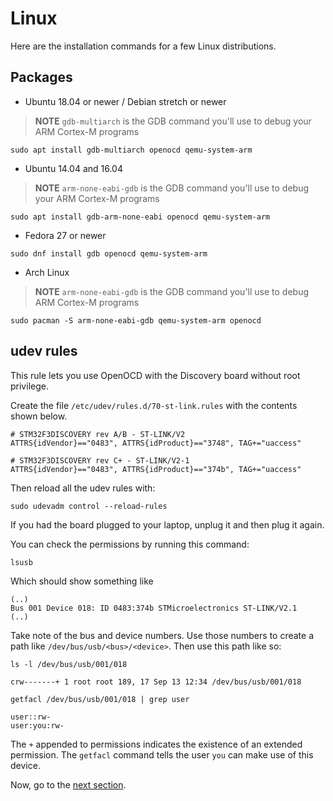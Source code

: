 # Linux

Here are the installation commands for a few Linux distributions.

## Packages

- Ubuntu 18.04 or newer / Debian stretch or newer

> **NOTE** `gdb-multiarch` is the GDB command you'll use to debug your ARM
> Cortex-M programs

<!-- Debian stretch -->
<!-- GDB 7.12 -->
<!-- OpenOCD 0.9.0 -->
<!-- QEMU 2.8.1 -->

<!-- Ubuntu 18.04 -->
<!-- GDB 8.1 -->
<!-- OpenOCD 0.10.0 -->
<!-- QEMU 2.11.1 -->

``` console
sudo apt install gdb-multiarch openocd qemu-system-arm
```

- Ubuntu 14.04 and 16.04

> **NOTE** `arm-none-eabi-gdb` is the GDB command you'll use to debug your ARM
> Cortex-M programs

<!-- Ubuntu 14.04 -->
<!-- GDB 7.6 (!) -->
<!-- OpenOCD 0.7.0 (?) -->
<!-- QEMU 2.0.0 (?) -->

``` console
sudo apt install gdb-arm-none-eabi openocd qemu-system-arm
```

- Fedora 27 or newer

<!-- Fedora 27 -->
<!-- GDB 7.6 (!) -->
<!-- OpenOCD 0.10.0 -->
<!-- QEMU 2.10.2 -->

``` console
sudo dnf install gdb openocd qemu-system-arm
```

- Arch Linux

> **NOTE** `arm-none-eabi-gdb` is the GDB command you'll use to debug ARM
> Cortex-M programs

``` console
sudo pacman -S arm-none-eabi-gdb qemu-system-arm openocd
```

## udev rules

This rule lets you use OpenOCD with the Discovery board without root privilege.

Create the file `/etc/udev/rules.d/70-st-link.rules` with the contents shown below.

``` text
# STM32F3DISCOVERY rev A/B - ST-LINK/V2
ATTRS{idVendor}=="0483", ATTRS{idProduct}=="3748", TAG+="uaccess"

# STM32F3DISCOVERY rev C+ - ST-LINK/V2-1
ATTRS{idVendor}=="0483", ATTRS{idProduct}=="374b", TAG+="uaccess"
```

Then reload all the udev rules with:

``` console
sudo udevadm control --reload-rules
```

If you had the board plugged to your laptop, unplug it and then plug it again.

You can check the permissions by running this command:

``` console
lsusb
```

Which should show something like

```text
(..)
Bus 001 Device 018: ID 0483:374b STMicroelectronics ST-LINK/V2.1
(..)
```

Take note of the bus and device numbers. Use those numbers to create a path like
`/dev/bus/usb/<bus>/<device>`. Then use this path like so:

``` console
ls -l /dev/bus/usb/001/018
```

```text
crw-------+ 1 root root 189, 17 Sep 13 12:34 /dev/bus/usb/001/018
```

```console
getfacl /dev/bus/usb/001/018 | grep user
```

```text
user::rw-
user:you:rw-
```

The `+` appended to permissions indicates the existence of an extended
permission. The `getfacl` command tells the user `you` can make use of
this device.

Now, go to the [next section].

[next section]: verify.md
